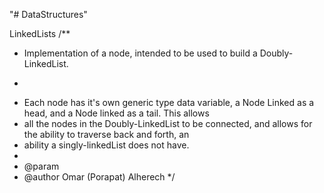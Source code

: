 "# DataStructures" 

LinkedLists
/**
 * Implementation of a node, intended to be used to build a Doubly-LinkedList.
 * <p>
 * Each node has it's own generic type data variable, a Node Linked as a head, and a Node linked as a tail. This allows
 * all the nodes in the Doubly-LinkedList to be connected, and allows for the ability to traverse back and forth, an
 * ability a singly-linkedList does not have.
 *
 * @param <T>
 * @author Omar (Porapat) Alherech
 */